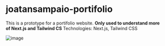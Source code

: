 # joatansampaio-portifolio

This is a prototype for a portifolio website. **Only used to understand more of Next.js and Tailwind CS**
Technologies: Next.js, Tailwind CSS

![image](https://github.com/joatansampaio/joatansampaio-portifolio/assets/76176945/882e1aaf-122e-4641-b14b-e47c9c9999df)

